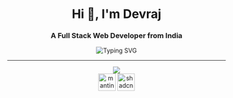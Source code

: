 <!-- README.md -->

<h1 align="center">Hi 👋, I'm Devraj</h1>
<h3 align="center"> A Full Stack Web Developer from India</h3>

<p align="center">
  <img src="https://readme-typing-svg.demolab.com?font=Fira+Code&weight=500&pause=1000&color=3F8BFF&center=true&vCenter=true&width=500&lines=Life%E2%80%99s+too+short+for+ugly+UIs++%F0%9F%92%A5;No+bugs%2C+just+unexpected+features+%F0%9F%90%9B;Putting+the+%E2%80%9Cfun%E2%80%9D+in+function+%F0%9F%A7%A9" alt="Typing SVG" />
</p>

---



<p align="center">
  <img src="https://skillicons.dev/icons?i=html,css,js,ts,react,nextjs,tailwind,express,nodejs,mongodb" /><br />
  <img src="https://skillicons.dev/icons?i=mantine" alt="mantine" height="40"/>
  <img src="https://skillicons.dev/icons?i=shadcnui" alt="shadcn" height="40"/>
</p>
